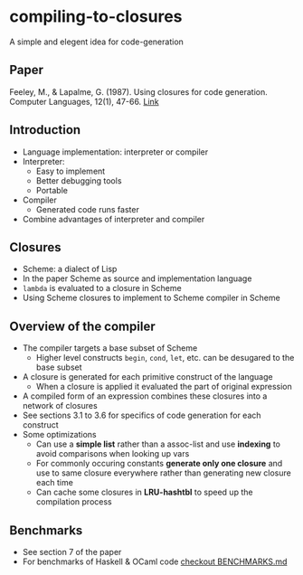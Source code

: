# compiling-to-closures

A simple and elegent idea for code-generation

## Paper

Feeley, M., & Lapalme, G. (1987). Using closures for code generation. Computer Languages, 12(1), 47-66.
[Link](https://www.iro.umontreal.ca/~feeley/papers/FeeleyLapalmeCL87.pdf)

## Introduction
- Language implementation: interpreter or compiler
- Interpreter:
  - Easy to implement
  - Better debugging tools
  - Portable
- Compiler
  - Generated code runs faster
- Combine advantages of interpreter and compiler

## Closures
- Scheme: a dialect of Lisp
- In the paper Scheme as source and implementation language
- `lambda` is evaluated to a closure in Scheme
- Using Scheme closures to implement to Scheme compiler in Scheme

## Overview of the compiler
- The compiler targets a base subset of Scheme
  - Higher level constructs `begin`, `cond`, `let`, etc. can be desugared to the base subset
- A closure is generated for each primitive construct of the language
  - When a closure is applied it evaluated the part of original expression 
- A compiled form of an expression combines these closures into a network of closures
- See sections 3.1 to 3.6 for specifics of code generation for each construct
- Some optimizations
  - Can use a **simple list** rather than a assoc-list and use **indexing** to avoid comparisons when looking up vars
  - For commonly occuring constants **generate only one closure** and use to same closure everywhere rather than generating new closure each time
  - Can cache some closures in **LRU-hashtbl** to speed up the compilation process

## Benchmarks

- See section 7 of the paper
- For benchmarks of Haskell & OCaml code [checkout BENCHMARKS.md](./BENCHMARKS.md)